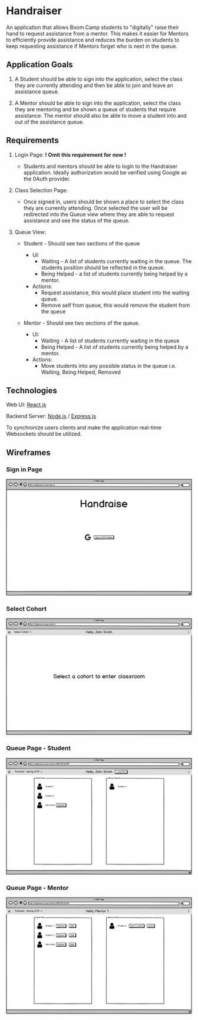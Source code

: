 # Handraiser

An application that allows Boom.Camp students to "digitally" raise their hand to
request assistance from a mentor. This makes it easier for Mentors to
efficiently provide assistance and reduces the burden on students to keep
requesting assistance if Mentors forget who is next in the queue.

## Application Goals

1. A Student should be able to sign into the application, select the class they
   are currently attending and then be able to join and leave an assistance
   queue.

2. A Mentor should be able to sign into the application, select the class they
   are mentoring and be shown a queue of students that require assistance. The
   mentor should also be able to move a student into and out of the assistance
   queue.

## Requirements

1. Login Page: **! Omit this requirement for now !**

   - Students and mentors should be able to login to the Handraiser application.
     Ideally authorization would be verified using Google as the 0Auth provider.

2. Class Selection Page:

   - Once signed in, users should be shown a place to select the class they are
     currently attending. Once selected the user will be redirected into the
     Queue view where they are able to request assistance and see the status of
     the queue.

3. Queue View:

   - Student - Should see two sections of the queue

     - UI:
       - Waiting - A list of students currently waiting in the queue. The
         students position should be reflected in the queue.
       - Being Helped - a list of students currently being helped by a mentor.
     - Actions:
       - Request assistance, this would place student into the waiting queue.
       - Remove self from queue, this would remove the student from the queue

   - Mentor - Should see two sections of the queue.
     - UI:
       - Waiting - A list of students currently waiting in the queue
       - Being Helped - A list of students currently being helped by a mentor.
     - Actions:
       - Move students into any possible status in the queue i.e. Waiting, Being Helped, Removed

## Technologies

Web UI: [React.js](https://reactjs.org)

Backend Server: [Node.js](https://nodejs.org) / [Express.js](https://expressjs.com)

To synchronize users clients and make the application real-time Websockets should be utilized.

## Wireframes

### **Sign in Page**

![Sign In](design-assets/sign_in.png)

### **Select Cohort**

![Select Cohort](design-assets/select_cohort.png)

### **Queue Page - Student**

![Queue View Student](design-assets/queue_view_student.png)

### **Queue Page - Mentor**

![Queue View Mentor](design-assets/queue_view_mentor.png)